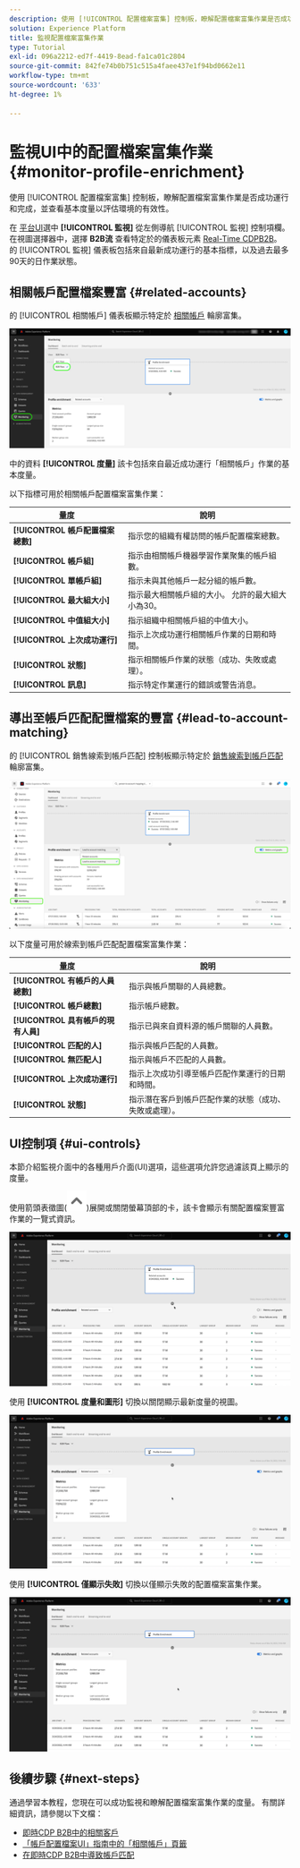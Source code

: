 ```yaml
---
description: 使用 [!UICONTROL 配置檔案富集] 控制板，瞭解配置檔案富集作業是否成功運行和完成，並查看基本度量以評估環境的有效性。
solution: Experience Platform
title: 監視配置檔案富集作業
type: Tutorial
exl-id: 096a2212-ed7f-4419-8ead-fa1ca01c2804
source-git-commit: 842fe74b0b751c515a4faee437e1f94bd0662e11
workflow-type: tm+mt
source-wordcount: '633'
ht-degree: 1%

---
```


# 監視UI中的配置檔案富集作業 {#monitor-profile-enrichment}

使用 [!UICONTROL 配置檔案富集] 控制板，瞭解配置檔案富集作業是否成功運行和完成，並查看基本度量以評估環境的有效性。

在 [平台UI](https://platform.adobe.com)選中 **[!UICONTROL 監視]** 從左側導航 [!UICONTROL 監視] 控制項欄。 在視圖選擇器中，選擇 **B2B流** 查看特定於的儀表板元素 [Real-Time CDPB2B](/help/rtcdp/b2b-overview.md)。  的 [!UICONTROL 監視] 儀表板包括來自最新成功運行的基本指標，以及過去最多90天的日作業狀態。

## 相關帳戶配置檔案豐富 {#related-accounts}

的 [!UICONTROL 相關帳戶] 儀表板顯示特定於 [相關帳戶](/help/rtcdp/b2b-ai-ml-services/related-accounts.md) 輪廓富集。

![如何進入Experience PlatformUI中配置檔案富集作業監視螢幕的直觀指示。](/help/dataflows/assets/ui/b2b/monitoring-profile-enrichment-jobs.png)

中的資料 **[!UICONTROL 度量]** 該卡包括來自最近成功運行「相關帳戶」作業的基本度量。

以下指標可用於相關帳戶配置檔案富集作業：

| 量度 | 說明 |
| --------- | ---------- |
| **[!UICONTROL 帳戶配置檔案總數]** | 指示您的組織有權訪問的帳戶配置檔案總數。 |
| **[!UICONTROL 帳戶組]** | 指示由相關帳戶機器學習作業聚集的帳戶組數。 |
| **[!UICONTROL 單帳戶組]** | 指示未與其他帳戶一起分組的帳戶數。 |
| **[!UICONTROL 最大組大小]** | 指示最大相關帳戶組的大小。 允許的最大組大小為30。 |
| **[!UICONTROL 中值組大小]** | 指示組織中相關帳戶組的中值大小。 |
| **[!UICONTROL 上次成功運行]** | 指示上次成功運行相關帳戶作業的日期和時間。 |
| **[!UICONTROL 狀態]** | 指示相關帳戶作業的狀態（成功、失敗或處理）。 |
| **[!UICONTROL 訊息]** | 指示特定作業運行的錯誤或警告消息。 |

## 導出至帳戶匹配配置檔案的豐富 {#lead-to-account-matching}

的 [!UICONTROL 銷售線索到帳戶匹配] 控制板顯示特定於 [銷售線索到帳戶匹配](/help/rtcdp/b2b-ai-ml-services/lead-to-account-matching.md) 輪廓富集。

![導出至帳戶匹配配置檔案的豐富](/help/dataflows/assets/ui/b2b/mpc-lead-to-account-matching.png)

以下度量可用於線索到帳戶匹配配置檔案富集作業：

| 量度 | 說明 |
| --------- | ---------- |
| **[!UICONTROL 有帳戶的人員總數]** | 指示與帳戶關聯的人員總數。 |
| **[!UICONTROL 帳戶總數]** | 指示帳戶總數。 |
| **[!UICONTROL 具有帳戶的現有人員]** | 指示已與來自資料源的帳戶關聯的人員數。 |
| **[!UICONTROL 匹配的人]** | 指示與帳戶匹配的人員數。 |
| **[!UICONTROL 無匹配人]** | 指示與帳戶不匹配的人員數。 |
| **[!UICONTROL 上次成功運行]** | 指示上次成功引導至帳戶匹配作業運行的日期和時間。 |
| **[!UICONTROL 狀態]** | 指示潛在客戶到帳戶匹配作業的狀態（成功、失敗或處理）。 |

## UI控制項 {#ui-controls}

本節介紹監視介面中的各種用戶介面(UI)選項，這些選項允許您過濾該頁上顯示的度量。

使用箭頭表徵圖(![箭頭表徵圖](/help/dataflows/assets/ui/monitor-destinations/chevron-up.png))展開或關閉螢幕頂部的卡，該卡會顯示有關配置檔案豐富作業的一覽式資訊。

![顯示箭頭表徵圖UI控制項的螢幕錄制。](/help/dataflows/assets/ui/b2b/use-arrow-control.gif)

使用 **[!UICONTROL 度量和圖形]** 切換以關閉顯示最新度量的視圖。

![顯示度量和圖形的螢幕錄制切換。](/help/dataflows/assets/ui/b2b/metrics-and-graphs-toggle.gif)

使用 **[!UICONTROL 僅顯示失敗]** 切換以僅顯示失敗的配置檔案富集作業。

![僅顯示「顯示失敗」的螢幕錄制可切換。](/help/dataflows/assets/ui/b2b/show-failures-only.gif)

## 後續步驟 {#next-steps}

通過學習本教程，您現在可以成功監視和瞭解配置檔案富集作業的度量。 有關詳細資訊，請參閱以下文檔：

* [即時CDP B2B中的相關客戶](/help/rtcdp/b2b-ai-ml-services/related-accounts.md)
* [「帳戶配置檔案UI」指南中的「相關帳戶」頁籤](/help/rtcdp/accounts/account-profile-ui-guide.md)
* [在即時CDP B2B中導致帳戶匹配](/help/rtcdp/b2b-ai-ml-services/lead-to-account-matching.md)
